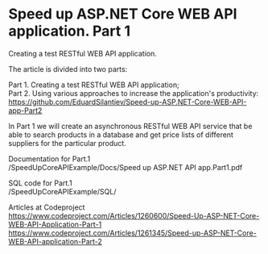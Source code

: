 # Speed up ASP.NET Core WEB API application. Part 1
Creating a test RESTful WEB API application.

The article is divided into two parts:

Part 1. Creating a test RESTful WEB API application;</br>
Part 2. Using various approaches to increase the application's productivity: https://github.com/EduardSilantiev/Speed-up-ASP.NET-Core-WEB-API-app-Part2

In Part 1 we will create an asynchronous RESTful WEB API service that be able to search products in a database and get price lists of different suppliers for the particular product.

Documentation for Part.1</br>
/SpeedUpCoreAPIExample/Docs/Speed up ASP.NET API app.Part1.pdf

SQL code for Part.1</br>
/SpeedUpCoreAPIExample/SQL/

Articles at Codeproject</br>
https://www.codeproject.com/Articles/1260600/Speed-Up-ASP-NET-Core-WEB-API-Application-Part-1</br>
https://www.codeproject.com/Articles/1261345/Speed-up-ASP-NET-Core-WEB-API-application-Part-2
